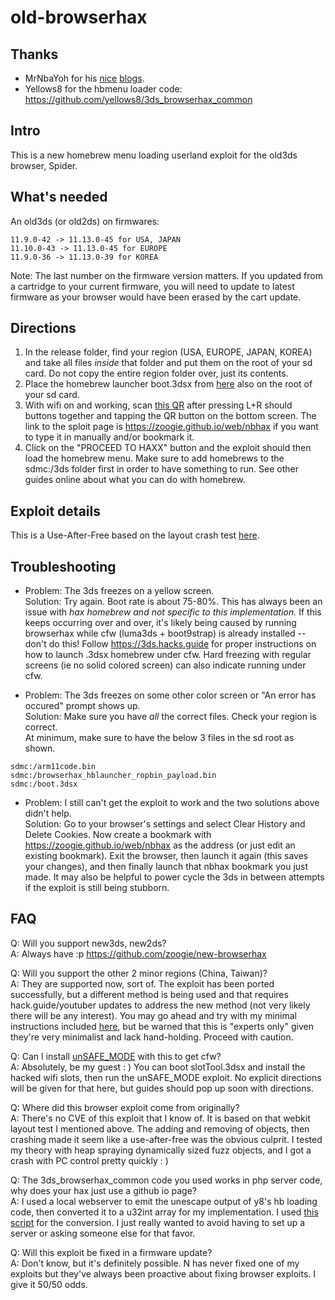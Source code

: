 # old-browserhax

## Thanks 
- MrNbaYoh for his [nice](https://mrnbayoh.github.io/blog/exploiting-the-3ds-browsers-p1/) [blogs](https://mrnbayoh.github.io/blog/exploiting-the-3ds-browsers-p2/).
- Yellows8 for the hbmenu loader code: https://github.com/yellows8/3ds_browserhax_common

## Intro

This is a new homebrew menu loading userland exploit for the old3ds browser, Spider. 

## What's needed

An old3ds (or old2ds) on firmwares:<br>
```
11.9.0-42 -> 11.13.0-45 for USA, JAPAN
11.10.0-43 -> 11.13.0-45 for EUROPE
11.9.0-36 -> 11.13.0-39 for KOREA
```
Note: The last number on the firmware version matters. If you updated from a cartridge to your current firmware, you will need to update to latest firmware as your browser would have been erased by the cart update.

## Directions 

1) In the release folder, find your region (USA, EUROPE, JAPAN, KOREA) and take all files *inside* that folder and put them on the root of your sd card. Do not copy the entire region folder over, just its contents.
2) Place the homebrew launcher boot.3dsx from [here](https://github.com/fincs/new-hbmenu/releases/tag/v2.2.0) also on the root of your sd card.
3) With wifi on and working, scan [this QR](http://api.qrserver.com/v1/create-qr-code/?color=000000&bgcolor=FFFFFF&data=https%3A%2F%2Fzoogie.github.io%2Fweb%2Fnbhax&qzone=1&margin=0&size=400x400&ecc=L) after pressing L+R should buttons together and tapping the QR button on the bottom screen. The link to the sploit page is https://zoogie.github.io/web/nbhax if you want to type it in manually and/or bookmark it.
4) Click on the "PROCEED TO HAXX" button and the exploit should then load the homebrew menu. Make sure to add homebrews to the sdmc:/3ds folder first in order to have something to run. See other guides online about what you can do with homebrew.

## Exploit details

This is a Use-After-Free based on the layout crash test [here](https://github.com/WebKit/webkit/blob/master/LayoutTests/fast/canvas/canvas-bg-multiple-removal.html).

## Troubleshooting

- Problem: The 3ds freezes on a yellow screen.<br>
Solution: Try again. Boot rate is about 75-80%. This has always been an issue with *hax homebrew and not specific to this implementation.* If this keeps occurring over and over, it's likely being caused by running browserhax while cfw (luma3ds + boot9strap) is already installed -- don't do this! Follow https://3ds.hacks.guide for proper instructions on how to launch .3dsx homebrew under cfw. Hard freezing with regular screens (ie no solid colored screen) can also indicate running under cfw.

- Problem: The 3ds freezes on some other color screen or "An error has occured" prompt shows up.<br>
Solution: Make sure you have *all* the correct files. Check your region is correct.<br>
At minimum, make sure to have the below 3 files in the sd root as shown.<br>
```
sdmc:/arm11code.bin
sdmc:/browserhax_hblauncher_ropbin_payload.bin
sdmc:/boot.3dsx
```

- Problem: I still can't get the exploit to work and the two solutions above didn't help.<br>
Solution: Go to your browser's settings and select Clear History and Delete Cookies. Now create a bookmark with https://zoogie.github.io/web/nbhax as the address (or just edit an existing bookmark). Exit the browser, then launch it again (this saves your changes), and then finally launch that nbhax bookmark you just made. It may also be helpful to power cycle the 3ds in between attempts if the exploit is still being stubborn.

## FAQ
Q: Will you support new3ds, new2ds?<br>
A: Always have :p https://github.com/zoogie/new-browserhax

Q: Will you support the other 2 minor regions (China, Taiwan)?<br>
A: They are supported now, sort of. The exploit has been ported successfully, but a different method is being used and that requires hack.guide/youtuber updates to address the new method (not very likely there will be any interest). You may go ahead and try with my minimal instructions included [here](https://github.com/zoogie/old-browserhax/releases/download/v1.1/CHINA_TAIWAN_ONLY-BETA.zip), but be warned that this is "experts only" given they're very minimalist and lack hand-holding. Proceed with caution.

Q: Can I install [unSAFE_MODE](https://github.com/zoogie/unSAFE_MODE) with this to get cfw?<br>
A: Absolutely, be my guest : ) You can boot slotTool.3dsx and install the hacked wifi slots, then run the unSAFE_MODE exploit. No explicit directions will be given for that here, but guides should pop up soon with directions.

Q: Where did this browser exploit come from originally?<br>
A: There's no CVE of this exploit that I know of. It is based on that webkit layout test I mentioned above. The adding and removing of objects, then crashing made it seem like a use-after-free was the obvious culprit. I tested my theory with heap spraying dynamically sized fuzz objects, and I got a crash with PC control pretty quickly : )

Q: The 3ds_browserhax_common code you used works in php server code, why does your hax just use a github io page?<br>
A: I used a local webserver to emit the unescape output of y8's hb loading code, then converted it to a u32int array for my implementation. I used [this script](https://gist.github.com/zoogie/42adb5eab6b7f813f569f5250f7c800f) for the conversion. I just really wanted to avoid having to set up a server or asking someone else for that favor.

Q: Will this exploit be fixed in a firmware update?<br>
A: Don't know, but it's definitely possible. N has never fixed one of my exploits but they've always been proactive about fixing browser exploits. I give it 50/50 odds.

